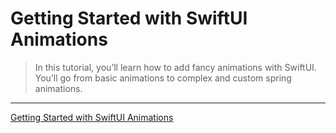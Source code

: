 # Getting Started with SwiftUI Animations

> In this tutorial, you’ll learn how to add fancy animations with SwiftUI. You’ll go from basic animations to complex and custom spring animations.

---

[Getting Started with SwiftUI Animations](https://www.raywenderlich.com/5815412-getting-started-with-swiftui-animations)
